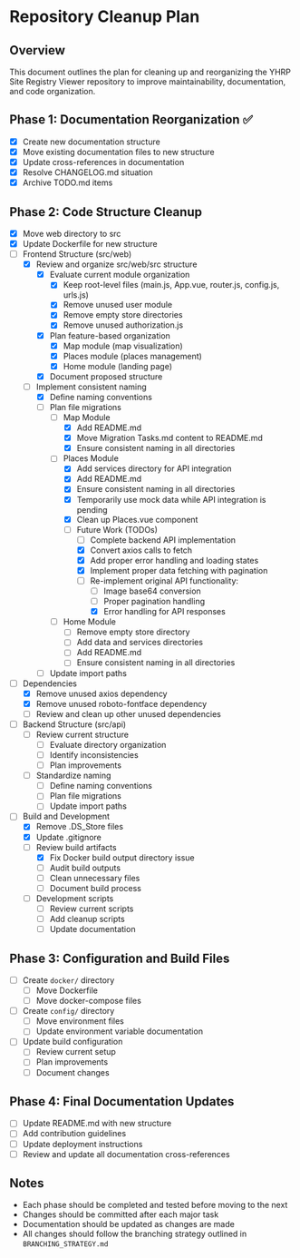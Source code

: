 # Repository Cleanup Plan

## Overview

This document outlines the plan for cleaning up and reorganizing the YHRP Site Registry Viewer repository to improve maintainability, documentation, and code organization.

## Phase 1: Documentation Reorganization ✅

- [x] Create new documentation structure
- [x] Move existing documentation files to new structure
- [x] Update cross-references in documentation
- [x] Resolve CHANGELOG.md situation
- [x] Archive TODO.md items

## Phase 2: Code Structure Cleanup

- [x] Move web directory to src
- [x] Update Dockerfile for new structure
- [ ] Frontend Structure (src/web)
  - [x] Review and organize src/web/src structure
    - [x] Evaluate current module organization
      - [x] Keep root-level files (main.js, App.vue, router.js, config.js, urls.js)
      - [x] Remove unused user module
      - [x] Remove empty store directories
      - [x] Remove unused authorization.js
    - [x] Plan feature-based organization
      - [x] Map module (map visualization)
      - [x] Places module (places management)
      - [x] Home module (landing page)
    - [x] Document proposed structure
  - [ ] Implement consistent naming
    - [x] Define naming conventions
    - [ ] Plan file migrations
      - [ ] Map Module
        - [x] Add README.md
        - [x] Move Migration Tasks.md content to README.md
        - [x] Ensure consistent naming in all directories
      - [ ] Places Module
        - [x] Add services directory for API integration
        - [x] Add README.md
        - [x] Ensure consistent naming in all directories
        - [x] Temporarily use mock data while API integration is pending
        - [x] Clean up Places.vue component
        - [ ] Future Work (TODOs)
          - [ ] Complete backend API implementation
          - [x] Convert axios calls to fetch
          - [x] Add proper error handling and loading states
          - [x] Implement proper data fetching with pagination
          - [ ] Re-implement original API functionality:
            - [ ] Image base64 conversion
            - [ ] Proper pagination handling
            - [x] Error handling for API responses
      - [ ] Home Module
        - [ ] Remove empty store directory
        - [ ] Add data and services directories
        - [ ] Add README.md
        - [ ] Ensure consistent naming in all directories
    - [ ] Update import paths
- [ ] Dependencies
  - [x] Remove unused axios dependency
  - [x] Remove unused roboto-fontface dependency
  - [ ] Review and clean up other unused dependencies
- [ ] Backend Structure (src/api)
  - [ ] Review current structure
    - [ ] Evaluate directory organization
    - [ ] Identify inconsistencies
    - [ ] Plan improvements
  - [ ] Standardize naming
    - [ ] Define naming conventions
    - [ ] Plan file migrations
    - [ ] Update import paths
- [ ] Build and Development
  - [x] Remove .DS_Store files
  - [x] Update .gitignore
  - [ ] Review build artifacts
    - [x] Fix Docker build output directory issue
    - [ ] Audit build outputs
    - [ ] Clean unnecessary files
    - [ ] Document build process
  - [ ] Development scripts
    - [ ] Review current scripts
    - [ ] Add cleanup scripts
    - [ ] Update documentation

## Phase 3: Configuration and Build Files

- [ ] Create `docker/` directory
  - [ ] Move Dockerfile
  - [ ] Move docker-compose files
- [ ] Create `config/` directory
  - [ ] Move environment files
  - [ ] Update environment variable documentation
- [ ] Update build configuration
  - [ ] Review current setup
  - [ ] Plan improvements
  - [ ] Document changes

## Phase 4: Final Documentation Updates

- [ ] Update README.md with new structure
- [ ] Add contribution guidelines
- [ ] Update deployment instructions
- [ ] Review and update all documentation cross-references

## Notes

- Each phase should be completed and tested before moving to the next
- Changes should be committed after each major task
- Documentation should be updated as changes are made
- All changes should follow the branching strategy outlined in `BRANCHING_STRATEGY.md`
